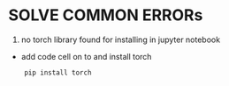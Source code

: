# SOLVE COMMON ERRORs
1. no torch library found for installing in jupyter notebook
- add code cell on to and install torch
```
    pip install torch
```